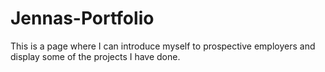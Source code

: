 # Jennas-Portfolio
This is a page where I can introduce myself to prospective employers and display some of the projects I have done.
